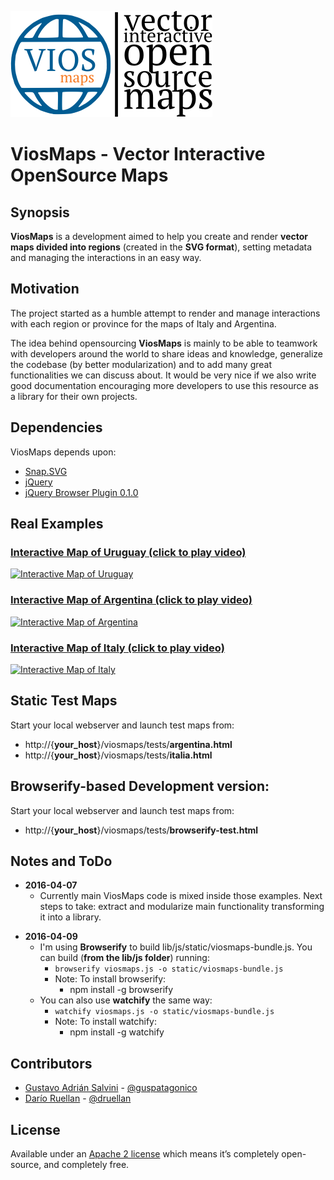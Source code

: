 ![ViosMaps](media/logo-viosmaps-complete.png)

# ViosMaps - Vector Interactive OpenSource Maps

## Synopsis

**ViosMaps** is a development aimed to help you create and render **vector maps divided into regions** (created in the **SVG format**), setting metadata and managing the interactions in an easy way. 

## Motivation

The project started as a humble attempt to render and manage interactions with each region or province for the maps of Italy and Argentina. 

The idea behind opensourcing **ViosMaps** is mainly to be able to teamwork with developers around the world to share ideas and knowledge, generalize the codebase (by better modularization) and to add many great functionalities we can discuss about. It would be very nice if we also write good documentation encouraging more developers to use this resource as a library for their own projects.

## Dependencies

ViosMaps depends upon:

* [Snap.SVG](http://snapsvg.io)
* [jQuery](http://jquery.org)
* [jQuery Browser Plugin 0.1.0](https://github.com/gabceb/jquery-browser-plugin)

## Real Examples
### [Interactive Map of Uruguay (click to play video)](https://www.youtube.com/watch?v=EEsdN8URM_Y)

[![Interactive Map of Uruguay](http://img.youtube.com/vi/EEsdN8URM_Y/0.jpg)](https://www.youtube.com/watch?v=EEsdN8URM_Y "Interactive Map of Uruguay")

### [Interactive Map of Argentina (click to play video)](https://www.youtube.com/watch?v=prYIRGF3WjI)

[![Interactive Map of Argentina](http://img.youtube.com/vi/prYIRGF3WjI/0.jpg)](https://www.youtube.com/watch?v=prYIRGF3WjI "Interactive Map of Argentina")

### [Interactive Map of Italy (click to play video)](https://www.youtube.com/watch?v=CGg1kKw0Qnk)

[![Interactive Map of Italy](http://img.youtube.com/vi/CGg1kKw0Qnk/0.jpg)](https://www.youtube.com/watch?v=CGg1kKw0Qnk "Interactive Map of Italy")

## Static Test Maps

Start your local webserver and launch test maps from:

* http://{__your_host__}/viosmaps/tests/**argentina.html**
* http://{__your_host__}/viosmaps/tests/**italia.html**

## Browserify-based Development version:

Start your local webserver and launch test maps from:

* http://{__your_host__}/viosmaps/tests/**browserify-test.html**

## Notes and ToDo

* **2016-04-07**
    * Currently main ViosMaps code is mixed inside those examples. Next steps to take: extract and modularize main functionality transforming it into a library. 
+ **2016-04-09**
    * I'm using **Browserify** to build lib/js/static/viosmaps-bundle.js. You can build (**from the lib/js folder**) running:
        * `browserify viosmaps.js -o static/viosmaps-bundle.js`
        * Note: To install browserify: 
            * npm install -g browserify
    * You can also use **watchify** the same way:
        * `watchify viosmaps.js -o static/viosmaps-bundle.js`
        * Note: To install watchify:
            * npm install -g watchify

## Contributors

* [Gustavo Adrián Salvini](https://linkedin.com/in/gustavosalvini) - [@guspatagonico](http://twitter.com/guspatagonico)
* [Darío Ruellan](http://linkedin.com/in/darioruellan) - [@druellan](http://twitter.com/druellan)

## License

Available under an [Apache 2 license](https://github.com/adobe-webplatform/Snap.svg/blob/master/LICENSE) which means it’s completely open-source, and completely free.
